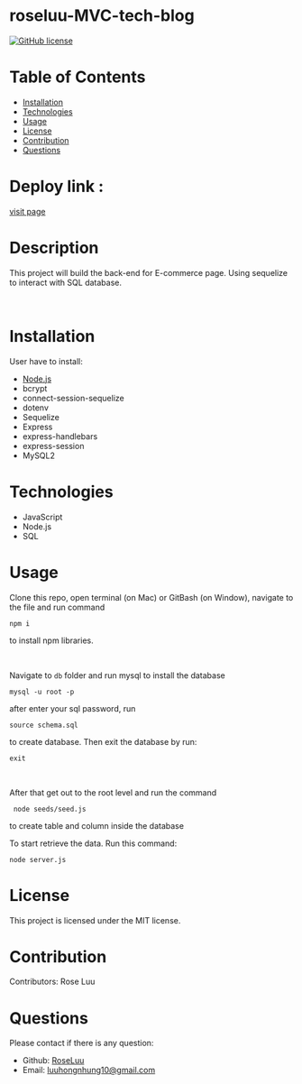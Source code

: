 # roseluu-MVC-tech-blog

[![GitHub license](https://img.shields.io/badge/license-MIT-blue.svg)](https://choosealicense.com/licenses/mit/#)

# Table of Contents

- [Installation](#installation)
- [Technologies](#technologies)
- [Usage](#usage)
- [License](#license)
- [Contribution](#contribution)
- [Questions](#questions)

# Deploy link :

[visit page](https://dry-sands-54611.herokuapp.com/)

# Description

This project will build the back-end for E-commerce page. Using sequelize to interact with SQL database.

  <br />

# Installation

User have to install:

- [Node.js](https://nodejs.org/en/download/)
- bcrypt
- connect-session-sequelize
- dotenv
- Sequelize
- Express
- express-handlebars
- express-session
- MySQL2

# Technologies

- JavaScript
- Node.js
- SQL

# Usage

Clone this repo, open terminal (on Mac) or GitBash (on Window), navigate to the file and run command

```
npm i
```

to install npm libraries.

  <br />

Navigate to `db` folder and run mysql to install the database

```
mysql -u root -p
```

after enter your sql password, run

```
source schema.sql
```

to create database. Then exit the database by run:

```
exit
```

  <br />

After that get out to the root level and run the command

```
 node seeds/seed.js
```

to create table and column inside the database
<br />

To start retrieve the data. Run this command:

```
node server.js
```

# License

This project is licensed under the MIT license.

# Contribution

​Contributors:
Rose Luu

# Questions

Please contact if there is any question:

- Github: [RoseLuu](https://github.com/RoseLuu)
- Email: luuhongnhung10@gmail.com

